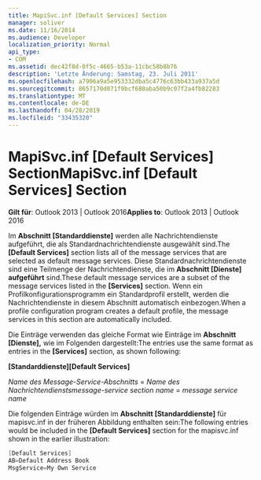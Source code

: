 ```yaml
---
title: MapiSvc.inf [Default Services] Section
manager: soliver
ms.date: 11/16/2014
ms.audience: Developer
localization_priority: Normal
api_type:
- COM
ms.assetid: dec42f8d-0f5c-4665-b53a-11cbc58b8b76
description: 'Letzte Änderung: Samstag, 23. Juli 2011'
ms.openlocfilehash: a7906a9a5e953332dba5c4776c63bb433a937a5d
ms.sourcegitcommit: 8657170d071f9bcf680aba50b9c07f2a4fb82283
ms.translationtype: MT
ms.contentlocale: de-DE
ms.lasthandoff: 04/28/2019
ms.locfileid: "33435320"
---
```

# <a name="mapisvcinf-default-services-section"></a><span data-ttu-id="3d186-103">MapiSvc.inf [Default Services] Section</span><span class="sxs-lookup"><span data-stu-id="3d186-103">MapiSvc.inf [Default Services] Section</span></span>

  
  
<span data-ttu-id="3d186-104">**Gilt für**: Outlook 2013 | Outlook 2016</span><span class="sxs-lookup"><span data-stu-id="3d186-104">**Applies to**: Outlook 2013 | Outlook 2016</span></span> 
  
<span data-ttu-id="3d186-105">Im **Abschnitt [Standarddienste]** werden alle Nachrichtendienste aufgeführt, die als Standardnachrichtendienste ausgewählt sind.</span><span class="sxs-lookup"><span data-stu-id="3d186-105">The **[Default Services]** section lists all of the message services that are selected as default message services.</span></span> <span data-ttu-id="3d186-106">Diese Standardnachrichtendienste sind eine Teilmenge der Nachrichtendienste, die im **Abschnitt [Dienste] aufgeführt** sind.</span><span class="sxs-lookup"><span data-stu-id="3d186-106">These default message services are a subset of the message services listed in the **[Services]** section.</span></span> <span data-ttu-id="3d186-107">Wenn ein Profilkonfigurationsprogramm ein Standardprofil erstellt, werden die Nachrichtendienste in diesem Abschnitt automatisch einbezogen.</span><span class="sxs-lookup"><span data-stu-id="3d186-107">When a profile configuration program creates a default profile, the message services in this section are automatically included.</span></span> 
  
<span data-ttu-id="3d186-108">Die Einträge verwenden das gleiche Format wie Einträge im **Abschnitt [Dienste],** wie im Folgenden dargestellt:</span><span class="sxs-lookup"><span data-stu-id="3d186-108">The entries use the same format as entries in the **[Services]** section, as shown following:</span></span> 
  
 <span data-ttu-id="3d186-109">**[Standarddienste]**</span><span class="sxs-lookup"><span data-stu-id="3d186-109">**[Default Services]**</span></span>
  
 <span data-ttu-id="3d186-110">_Name des Message-Service-Abschnitts_  =   _Name des Nachrichtendiensts_</span><span class="sxs-lookup"><span data-stu-id="3d186-110">_message-service section name_ =  _message service name_</span></span>
  
<span data-ttu-id="3d186-111">Die folgenden Einträge würden im **Abschnitt [Standarddienste]** für mapisvc.inf in der früheren Abbildung enthalten sein:</span><span class="sxs-lookup"><span data-stu-id="3d186-111">The following entries would be included in the **[Default Services]** section for the mapisvc.inf shown in the earlier illustration:</span></span> 
  
```cpp
[Default Services]
AB=Default Address Book
MsgService=My Own Service

```


